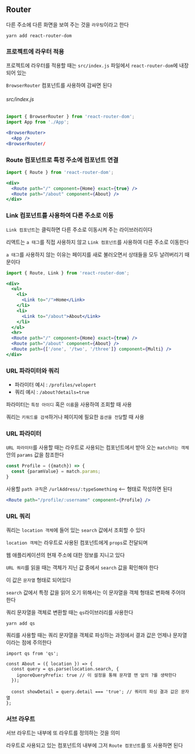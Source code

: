 ## Router  
  
다른 주소에 다른 화면을 보여 주는 것을 `라우팅`이라고 한다  
  
```
yarn add react-router-dom
```
  
### 프로젝트에 라우터 적용
  
프로젝트에 라우터를 적용할 때는 `src/index.js` 파일에서 `react-router-dom`에 내장되어 있는  
  
`BrowserRouter` 컴포넌트를 사용하여 감싸면 된다  
  
###### src/index.js
  
```jsx
import { BrowserRouter } from 'react-router-dom';
import App from './App';

<BrowserRouter>
  <App />
<BrowserRouter/
```
  
### Route 컴포넌트로 특정 주소에 컴포넌트 연결
  
```jsx
import { Route } from 'react-router-dom';

<div>
  <Route path="/" component={Home} exact={true} />
  <Route path="/about" component={About} />
</div>
```  
  
### Link 컴포넌트를 사용하여 다른 주소로 이동
  
`Link 컴포넌트`는 클릭하면 다른 주소로 이동시켜 주는 라이브러리이다  
  
리액트는 `a 태그`를 직접 사용하지 않고 `Link 컴포넌트`를 사용하여 다른 주소로 이동한다  
  
`a 태그`를 사용하지 않는 이유는 페이지를 새로 불러오면서 상태들을 모두 날려버리기 때문이다  
  
```jsx
import { Route, Link } from 'react-router-dom';

<div>
  <ul>
    <li>
      <Link to="/">Home</Link>
    </li>
    <li>
      <Link to="/about">About</Link>
    </li>
  </ul>
  <hr>
  <Route path="/" component={Home} exact={true} />
  <Route path="/about" component={About} />
  <Route path={['/one', '/two', '/three']} component={Multi} />
</div>
```
  
### URL 파라미터와 쿼리
  
- 파라미터 예시 : `/profiles/velopert`
- 쿼리 예시 : `/about?details=true`
  
파라미터는 `특정 아이디` 혹은 `이름`을 사용하여 조회할 때 사용  
  
쿼리는 `키워드를 검색`하거나 페이지에 필요한 `옵션을 전달`할 때 사용  
  
### URL 파라미터
  
`URL 파라미터`를 사용할 때는 라우트로 사용되는 컴포넌트에서 받아 오는 `match라는 객체` 안의 `params` 값을 참조한다  
  
```jsx
const Profile = ({match}) => {
  const {paramValue} = match.params;
}
```
  
사용할 `path 규칙`은 `/urlAddress/:typeSomething` <-- 형태로 작성하면 된다  
  
```jsx
<Route path="/profile/:username" component={Profile} />
```
  
### URL 쿼리
  
쿼리는 `location 객체`에 들어 있는 `search` 값에서 조회할 수 있다  
  
`location 객체`는 라우트로 사용된 컴포넌트에게 `props`로 전달되며  
  
웹 애플리케이션의 현재 주소에 대한 정보를 지니고 있다  
  
`URL 쿼리`를 읽을 때는 객체가 지닌 값 중에서 `search` 값을 확인해야 한다  
  
이 값은 `문자열` 형태로 되어있다  
  
`search` 값에서 특정 값을 읽어 오기 위해서는 이 문자열을 객체 형태로 변화해 주어야 한다  
  
쿼리 문자열을 객체로 변환할 때는 `qs`라이브러리를 사용한다  
  
```
yarn add qs
```
  
쿼리를 사용할 때는 쿼리 문자열을 객체로 파싱하는 과정에서 결과 값은 언제나 문자열이라는 점에 주의한다
  
```
import qs from 'qs';

const About = ({ location }) => {
  const query = qs.parse(location.search, {
    ignoreQueryPrefix: true // 이 설정을 통해 문자열 맨 앞의 ?를 생략한다
  });
  
  const showDetail = query.detail === 'true'; // 쿼리의 파싱 결과 값은 문자열
};
```  
  
### 서브 라우트
  
서브 라우트는 내부에 또 라우트를 정의하는 것을 의미  
  
라우트로 사용되고 있는 컴포넌트의 내부에 그저 `Route 컴포넌트`를 또 사용하면 된다  
  
